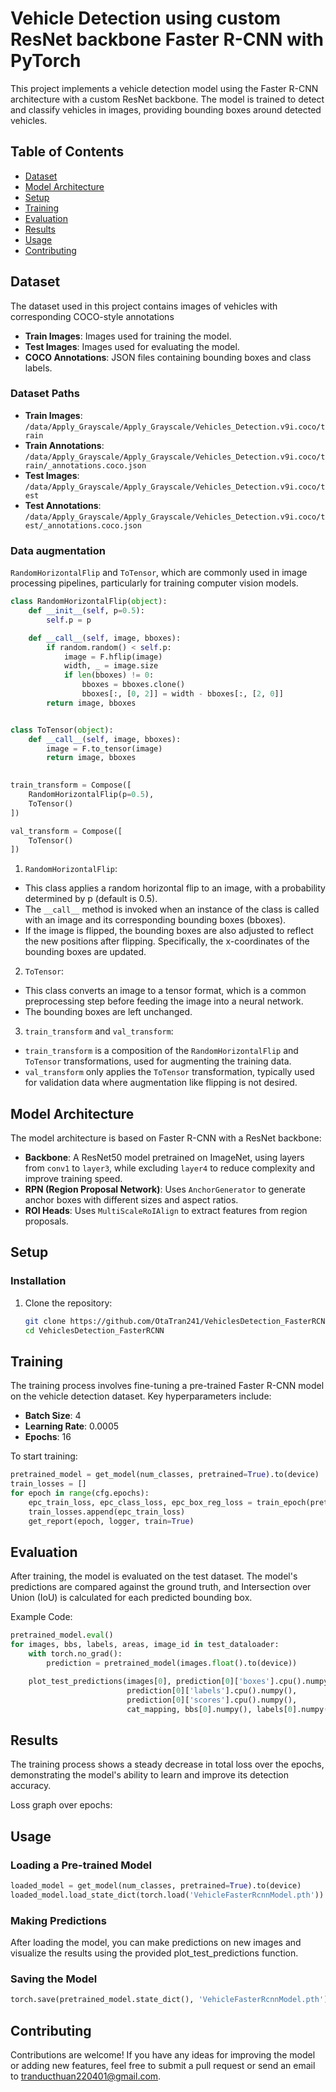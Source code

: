 # Vehicle Detection using custom ResNet backbone Faster R-CNN with PyTorch

This project implements a vehicle detection model using the Faster R-CNN architecture with a custom ResNet backbone. The model is trained to detect and classify vehicles in images, providing bounding boxes around detected vehicles.

## Table of Contents
- [Dataset](#dataset)
- [Model Architecture](#model-architecture)
- [Setup](#setup)
- [Training](#training)
- [Evaluation](#evaluation)
- [Results](#results)
- [Usage](#usage)
- [Contributing](#contributing)

## Dataset
The dataset used in this project contains images of vehicles with corresponding COCO-style annotations

- **Train Images**: Images used for training the model.
- **Test Images**: Images used for evaluating the model.
- **COCO Annotations**: JSON files containing bounding boxes and class labels.

### Dataset Paths
- **Train Images**: `/data/Apply_Grayscale/Apply_Grayscale/Vehicles_Detection.v9i.coco/train`
- **Train Annotations**: `/data/Apply_Grayscale/Apply_Grayscale/Vehicles_Detection.v9i.coco/train/_annotations.coco.json`
- **Test Images**: `/data/Apply_Grayscale/Apply_Grayscale/Vehicles_Detection.v9i.coco/test`
- **Test Annotations**: `/data/Apply_Grayscale/Apply_Grayscale/Vehicles_Detection.v9i.coco/test/_annotations.coco.json`

### Data augmentation
`RandomHorizontalFlip` and `ToTensor`, which are commonly used in image processing pipelines, particularly for training computer vision models.
```python
class RandomHorizontalFlip(object):
    def __init__(self, p=0.5):
        self.p = p

    def __call__(self, image, bboxes):
        if random.random() < self.p:
            image = F.hflip(image)
            width, _ = image.size
            if len(bboxes) != 0:
                bboxes = bboxes.clone()
                bboxes[:, [0, 2]] = width - bboxes[:, [2, 0]]
        return image, bboxes


class ToTensor(object):
    def __call__(self, image, bboxes):
        image = F.to_tensor(image)
        return image, bboxes
     

train_transform = Compose([
    RandomHorizontalFlip(p=0.5),
    ToTensor()
])

val_transform = Compose([
    ToTensor()
])

```
1. `RandomHorizontalFlip`:
- This class applies a random horizontal flip to an image, with a probability determined by p (default is 0.5).  
- The `__call__` method is invoked when an instance of the class is called with an image and its corresponding bounding boxes (bboxes).  
- If the image is flipped, the bounding boxes are also adjusted to reflect the new positions after flipping. Specifically, the x-coordinates of the bounding boxes are updated.  
  
2. `ToTensor`:
- This class converts an image to a tensor format, which is a common preprocessing step before feeding the image into a neural network.  
- The bounding boxes are left unchanged.  

3. `train_transform` and `val_transform`: 
- `train_transform` is a composition of the `RandomHorizontalFlip` and `ToTensor` transformations, used for augmenting the training data.  
- `val_transform` only applies the `ToTensor` transformation, typically used for validation data where augmentation like flipping is not desired.  

## Model Architecture
The model architecture is based on Faster R-CNN with a ResNet backbone:
- **Backbone**: A ResNet50 model pretrained on ImageNet, using layers from `conv1` to `layer3`, while excluding `layer4` to reduce complexity and improve training speed.
- **RPN (Region Proposal Network)**: Uses `AnchorGenerator` to generate anchor boxes with different sizes and aspect ratios.
- **ROI Heads**: Uses `MultiScaleRoIAlign` to extract features from region proposals.

## Setup

### Installation
1. Clone the repository:
    ```bash
    git clone https://github.com/OtaTran241/VehiclesDetection_FasterRCNN.git
    cd VehiclesDetection_FasterRCNN
    ```

## Training
The training process involves fine-tuning a pre-trained Faster R-CNN model on the vehicle detection dataset. Key hyperparameters include:
- **Batch Size**: 4
- **Learning Rate**: 0.0005
- **Epochs**: 16

To start training:
```python
pretrained_model = get_model(num_classes, pretrained=True).to(device)
train_losses = []
for epoch in range(cfg.epochs):
    epc_train_loss, epc_class_loss, epc_box_reg_loss = train_epoch(pretrained_model, train_dataloader, optimizer, lr_scheduler, epoch, logger)
    train_losses.append(epc_train_loss)
    get_report(epoch, logger, train=True)
```
## Evaluation
After training, the model is evaluated on the test dataset. The model's predictions are compared against the ground truth, and Intersection over Union (IoU) is calculated for each predicted bounding box.

Example Code:
```python
pretrained_model.eval()
for images, bbs, labels, areas, image_id in test_dataloader:
    with torch.no_grad():
        prediction = pretrained_model(images.float().to(device))

    plot_test_predictions(images[0], prediction[0]['boxes'].cpu().numpy(), 
                          prediction[0]['labels'].cpu().numpy(), 
                          prediction[0]['scores'].cpu().numpy(), 
                          cat_mapping, bbs[0].numpy(), labels[0].numpy(), image_id[0])
```
## Results
The training process shows a steady decrease in total loss over the epochs, demonstrating the model's ability to learn and improve its detection accuracy.

Loss graph over epochs:

## Usage
### Loading a Pre-trained Model
```python
loaded_model = get_model(num_classes, pretrained=True).to(device)
loaded_model.load_state_dict(torch.load('VehicleFasterRcnnModel.pth'))
```
### Making Predictions
After loading the model, you can make predictions on new images and visualize the results using the provided plot_test_predictions function.

### Saving the Model
```python
torch.save(pretrained_model.state_dict(), 'VehicleFasterRcnnModel.pth')
```
## Contributing
Contributions are welcome! If you have any ideas for improving the model or adding new features, feel free to submit a pull request or send an email to [tranducthuan220401@gmail.com](mailto:tranducthuan220401@gmail.com).
